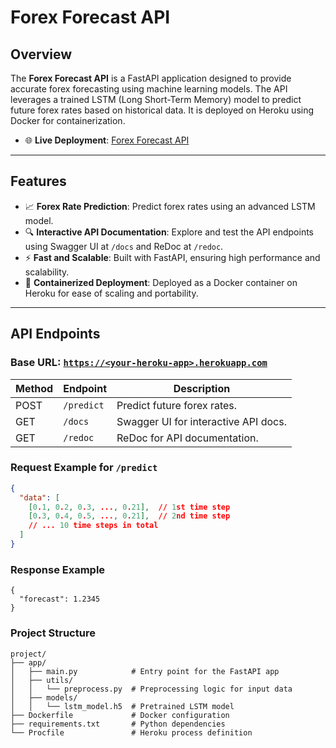 # Forex Forecast API

## Overview

The **Forex Forecast API** is a FastAPI application designed to provide accurate forex forecasting using machine learning models. The API leverages a trained LSTM (Long Short-Term Memory) model to predict future forex rates based on historical data. It is deployed on Heroku using Docker for containerization.

- 🌐 **Live Deployment**: [Forex Forecast API](https://forex-forecast-fde2872e4c4d.herokuapp.com/)

---

## Features

- 📈 **Forex Rate Prediction**: Predict forex rates using an advanced LSTM model.
- 🔍 **Interactive API Documentation**: Explore and test the API endpoints using Swagger UI at `/docs` and ReDoc at `/redoc`.
- ⚡ **Fast and Scalable**: Built with FastAPI, ensuring high performance and scalability.
- 🐳 **Containerized Deployment**: Deployed as a Docker container on Heroku for ease of scaling and portability.

---

## API Endpoints

### **Base URL**: [`https://<your-heroku-app>.herokuapp.com`](https://<your-heroku-app>.herokuapp.com)

| Method | Endpoint      | Description                          |
|--------|---------------|--------------------------------------|
| POST   | `/predict`    | Predict future forex rates.          |
| GET    | `/docs`       | Swagger UI for interactive API docs. |
| GET    | `/redoc`      | ReDoc for API documentation.         |

### Request Example for `/predict`

```json
{
  "data": [
    [0.1, 0.2, 0.3, ..., 0.21],  // 1st time step
    [0.3, 0.4, 0.5, ..., 0.21],  // 2nd time step
    // ... 10 time steps in total
  ]
}
```

### Response Example
```
{
  "forecast": 1.2345
}
```

### Project Structure
```
project/
├── app/
│   ├── main.py            # Entry point for the FastAPI app
│   ├── utils/
│   │   └── preprocess.py  # Preprocessing logic for input data
│   ├── models/
│   │   └── lstm_model.h5  # Pretrained LSTM model
├── Dockerfile             # Docker configuration
├── requirements.txt       # Python dependencies
└── Procfile               # Heroku process definition
```
